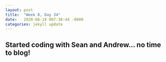 ```yaml
---
layout: post
title:  "Week 8, Day 34"
date:   2020-08-18 007:38:44 -0600
categories: jekyll update
---
```


## Started coding with Sean and Andrew... no time to blog!

